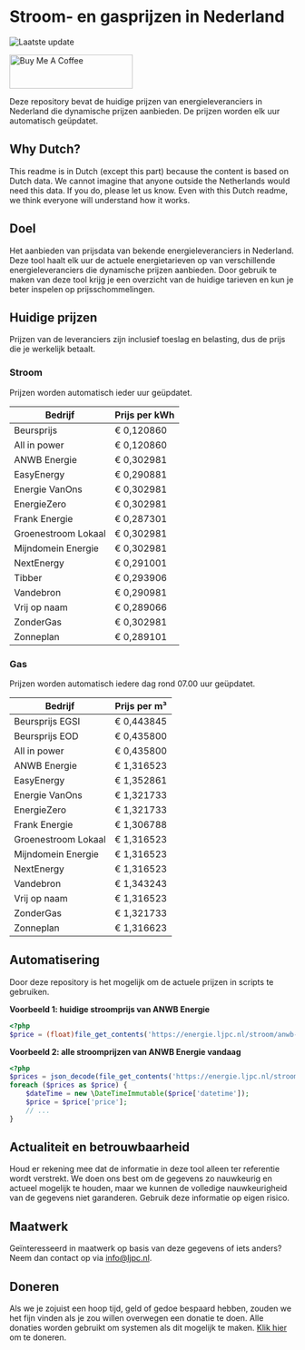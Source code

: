 # Stroom- en gasprijzen in Nederland

![Laatste update](https://img.shields.io/badge/laatste%20update-2025--03--02%2022%3A00%20CET-brightgreen)

<a href="https://www.buymeacoffee.com/Lars-" target="_blank"><img src="https://cdn.buymeacoffee.com/buttons/v2/default-orange.png" alt="Buy Me A Coffee" height="60" style="height: 60px !important;width: 217px !important;" ></a>

Deze repository bevat de huidige prijzen van energieleveranciers in Nederland die dynamische prijzen aanbieden. De prijzen worden elk uur automatisch geüpdatet.

## Why Dutch?

This readme is in Dutch (except this part) because the content is based on Dutch data. We cannot imagine that anyone outside the Netherlands would need this data. If you do, please let us know. Even with this Dutch readme, we think
everyone will understand how it works.

## Doel

Het aanbieden van prijsdata van bekende energieleveranciers in Nederland. Deze tool haalt elk uur de actuele energietarieven op van verschillende energieleveranciers die dynamische prijzen aanbieden. Door gebruik te maken van deze tool
krijg je een overzicht van de huidige tarieven en kun je beter inspelen op prijsschommelingen.

## Huidige prijzen

Prijzen van de leveranciers zijn inclusief toeslag en belasting, dus de prijs die je werkelijk betaalt.

### Stroom

Prijzen worden automatisch ieder uur geüpdatet.

 Bedrijf | Prijs per kWh 
---------|---------------
Beursprijs | € 0,120860
All in power | € 0,120860
ANWB Energie | € 0,302981
EasyEnergy | € 0,290881
Energie VanOns | € 0,302981
EnergieZero | € 0,302981
Frank Energie | € 0,287301
Groenestroom Lokaal | € 0,302981
Mijndomein Energie | € 0,302981
NextEnergy | € 0,291001
Tibber | € 0,293906
Vandebron | € 0,290981
Vrij op naam | € 0,289066
ZonderGas | € 0,302981
Zonneplan | € 0,289101


### Gas

Prijzen worden automatisch iedere dag rond 07.00 uur geüpdatet.

 Bedrijf | Prijs per m³ 
---------|--------------
Beursprijs EGSI | € 0,443845
Beursprijs EOD | € 0,435800
All in power | € 0,435800
ANWB Energie | € 1,316523
EasyEnergy | € 1,352861
Energie VanOns | € 1,321733
EnergieZero | € 1,321733
Frank Energie | € 1,306788
Groenestroom Lokaal | € 1,316523
Mijndomein Energie | € 1,316523
NextEnergy | € 1,316523
Vandebron | € 1,343243
Vrij op naam | € 1,316523
ZonderGas | € 1,321733
Zonneplan | € 1,316623


## Automatisering

Door deze repository is het mogelijk om de actuele prijzen in scripts te gebruiken.

**Voorbeeld 1: huidige stroomprijs van ANWB Energie**

```php
<?php
$price = (float)file_get_contents('https://energie.ljpc.nl/stroom/anwb-energie-nu.txt');

```

**Voorbeeld 2: alle stroomprijzen van ANWB Energie vandaag**

```php
<?php
$prices = json_decode(file_get_contents('https://energie.ljpc.nl/stroom/all-in-power-vandaag.json'),true);
foreach ($prices as $price) {
    $dateTime = new \DateTimeImmutable($price['datetime']);
    $price = $price['price'];
    // ...
}
```

## Actualiteit en betrouwbaarheid

Houd er rekening mee dat de informatie in deze tool alleen ter referentie wordt verstrekt. We doen ons best om de gegevens zo nauwkeurig en actueel mogelijk te houden, maar we kunnen de volledige nauwkeurigheid van de gegevens niet
garanderen. Gebruik deze informatie op eigen risico.

## Maatwerk

Geïnteresseerd in maatwerk op basis van deze gegevens of iets anders? Neem dan contact op
via [info@ljpc.nl](mailto:info@ljpc.nl?subject=Energie%20prijzen).

## Doneren

Als we je zojuist een hoop tijd, geld of gedoe bespaard hebben, zouden we het fijn vinden als je zou willen overwegen een
donatie te doen. Alle donaties worden gebruikt om systemen als dit mogelijk te
maken. [Klik hier](https://www.buymeacoffee.com/Lars-) om te doneren.
